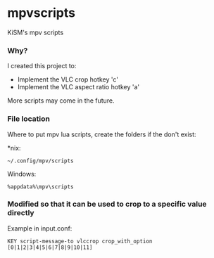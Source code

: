 # mpvscripts
KiSM's mpv scripts

### Why?
I created this project to:
- Implement the VLC crop hotkey 'c'
- Implement the VLC aspect ratio hotkey 'a'

More scripts may come in the future.

### File location

Where to put mpv lua scripts, create the folders if the don't exist:

\*nix:

`~/.config/mpv/scripts`

Windows:

`%appdata%\mpv\scripts`

### Modified so that it can be used to crop to a specific value directly

Example in input.conf:

`KEY script-message-to vlccrop crop_with_option [0|1|2|3|4|5|6|7|8|9|10|11]`
